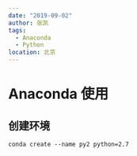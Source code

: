```yaml
---
date: "2019-09-02"
author: 张凯
tags:
  - Anaconda
  - Python
location: 北京
---
```


# Anaconda 使用

## 创建环境

```
conda create --name py2 python=2.7
```
